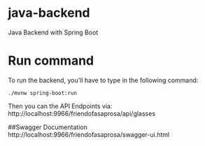 # java-backend
Java Backend with Spring Boot

# Run command
To run the backend, you'll have to type in the following command:
```
./mvnw spring-boot:run
```
Then you can the API Endpoints via:
http://localhost:9966/friendofasaprosa/api/glasses

##Swagger Documentation
http://localhost:9966/friendofasaprosa/swagger-ui.html
